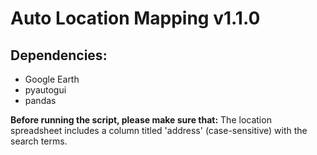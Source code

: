 # Auto Location Mapping v1.1.0

## Dependencies:

- Google Earth
- pyautogui
- pandas

**Before running the script, please make sure that:** The location spreadsheet includes a column titled 'address' (case-sensitive) with the search terms.
